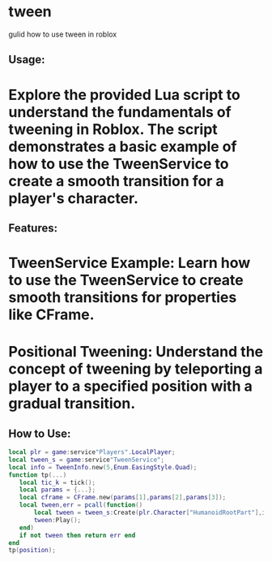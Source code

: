 # tween
gulid how to use tween in roblox

## Usage:

# Explore the provided Lua script to understand the fundamentals of tweening in Roblox. The script demonstrates a basic example of how to use the TweenService to create a smooth transition for a player's character.

## Features:

# TweenService Example: Learn how to use the TweenService to create smooth transitions for properties like CFrame.
# Positional Tweening: Understand the concept of tweening by teleporting a player to a specified position with a gradual transition.
## How to Use:

```lua
local plr = game:service"Players".LocalPlayer;
local tween_s = game:service"TweenService";
local info = TweenInfo.new(5,Enum.EasingStyle.Quad);
function tp(...)
   local tic_k = tick();
   local params = {...};
   local cframe = CFrame.new(params[1],params[2],params[3]);
   local tween,err = pcall(function()
       local tween = tween_s:Create(plr.Character["HumanoidRootPart"],info,{CFrame=cframe});
       tween:Play();
   end)
   if not tween then return err end
end
tp(position);
```
